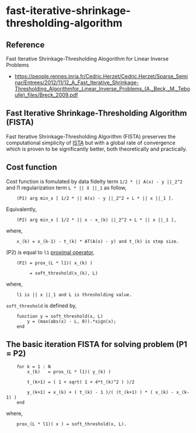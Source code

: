 # fast-iterative-shrinkage-thresholding-algorithm

## Reference
Fast Iterative Shrinkage-Thresholding Alogorithm for Linear Inverse Problems
- https://people.rennes.inria.fr/Cedric.Herzet/Cedric.Herzet/Sparse_Seminar/Entrees/2012/11/12_A_Fast_Iterative_Shrinkage-Thresholding_Algorithmfor_Linear_Inverse_Problems_(A._Beck,_M._Teboulle)_files/Breck_2009.pdf

## Fast Iterative Shrinkage-Thresholding Algorithm (FISTA)
Fast Iterative Shrinkage-Thresholding Algorithm (FISTA) preserves the computational simplicity of [ISTA](https://en.wikipedia.org/wiki/Proximal_gradient_methods_for_learning) but with a global rate of convergence which is proven to be significantly better, both theoretically and practically.

## Cost function 
Cost function is fomulated by data fidelty term `1/2 * || A(x) - y ||_2^2` and l1 regularization term `L * || X ||_1` as follow,

        (P1) arg min_x [ 1/2 * || A(x) - y ||_2^2 + L * || x ||_1 ].

Equivalently,

        (P2) arg min_x [ 1/2 * || x - x_(k) ||_2^2 + L * || x ||_1 ],

where,

        x_(k) = x_(k-1) - t_(k) * AT(A(x) - y) and t_(k) is step size. 

(P2) is equal to `l1` [proximal operator](https://en.wikipedia.org/wiki/Proximal_operator),

        (P2) = prox_(L * l1)( x_(k) )

             = soft_threshold(x_(k), L)

where, 

        l1 is || x ||_1 and L is thresholding value.

`soft_threshold` is defined by,

        function y = soft_threshold(x, L)
            y = (max(abs(x) - L, 0)).*sign(x);
        end

## The basic iteration FISTA for solving problem (P1 = P2)
        for k = 1 : N
            x_(k)   = prox_(L * l1)( y_(k) )
            
            t_(k+1) = ( 1 + sqrt( 1 + 4*t_(k)^2 ) )/2
            
            y_(k+1) = x_(k) + ( t_(k) - 1 )/( (t_(k+1) ) * ( x_(k) - x_(k-1) ) 
        end

where, 

        prox_(L * l1)( x ) = soft_threshold(x, L).
